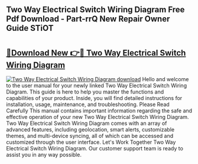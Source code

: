 ## Two Way Electrical Switch Wiring Diagram Free Pdf Download - Part-rrQ New Repair Owner Guide STiOT

# <h2><a href="http://dfng0u.blite.top/?on=Two+Way+Electrical+Switch+Wiring+Diagram">🔗Download New 👉🔴 Two Way Electrical Switch Wiring Diagram</a></h2>

[![Two Way Electrical Switch Wiring Diagram download](https://i.imgur.com/lujVjoI.png)](http://dfng0u.blite.top/?on=Two+Way+Electrical+Switch+Wiring+Diagram)
Hello and welcome to the user manual for your newly linked Two Way Electrical Switch Wiring Diagram. This guide is here to help you master the functions and capabilities of your product. Inside, you will find detailed instructions for installation, usage, maintenance, and troubleshooting. Please Read Carefully This manual contains important information regarding the safe and effective operation of your new Two Way Electrical Switch Wiring Diagram. Two Way Electrical Switch Wiring Diagram comes with an array of advanced features, including geolocation, smart alerts, customizable themes, and multi-device syncing, all of which can be accessed and customized through the user interface. Let's Work Together Two Way Electrical Switch Wiring Diagram. Our customer support team is ready to assist you in any way possible.
